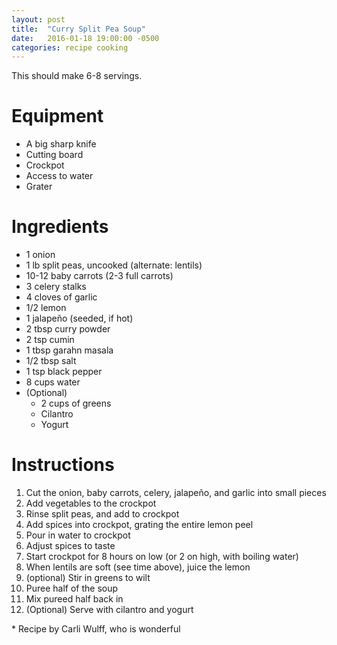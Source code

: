 ```yaml
---
layout: post
title:  "Curry Split Pea Soup"
date:   2016-01-18 19:00:00 -0500
categories: recipe cooking
---
```


This should make 6-8 servings.

# Equipment

- A big sharp knife
- Cutting board
- Crockpot
- Access to water
- Grater

# Ingredients

- 1 onion
- 1 lb split peas, uncooked (alternate: lentils)
- 10-12 baby carrots (2-3 full carrots)
- 3 celery stalks
- 4 cloves of garlic
- 1/2 lemon
- 1 jalapeño (seeded, if hot)
- 2 tbsp curry powder
- 2 tsp cumin
- 1 tbsp garahn masala
- 1/2 tbsp salt
- 1 tsp black pepper
- 8 cups water
- (Optional)
    - 2 cups of greens
    - Cilantro
    - Yogurt

# Instructions

1. Cut the onion, baby carrots, celery, jalapeño, and garlic into small pieces
1. Add vegetables to the crockpot
1. Rinse split peas, and add to crockpot
1. Add spices into crockpot, grating the entire lemon peel
1. Pour in water to crockpot
1. Adjust spices to taste
1. Start crockpot for 8 hours on low (or 2 on high, with boiling water)
1. When lentils are soft (see time above), juice the lemon
1. (optional) Stir in greens to wilt
1. Puree half of the soup
1. Mix pureed half back in
1. (Optional) Serve with cilantro and yogurt


\* Recipe by Carli Wulff, who is wonderful
